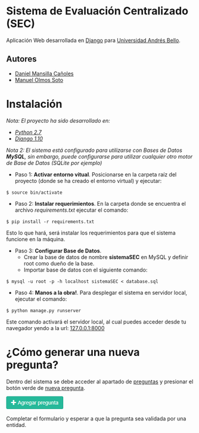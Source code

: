 # Sistema de Evaluación Centralizado (SEC)

Aplicación Web desarrollada en [Django](https://www.djangoproject.com) para [Universidad Andrés Bello](http://www.unab.cl).

## Autores
* [Daniel Mansilla Cañoles](https://github.com/Mansilla1)
* [Manuel Olmos Soto](https://github.com/mmolsoto)

# Instalación

*Nota: El proyecto ha sido desarrollado en:*

* *[Python 2.7](https://www.python.org/downloads/)*
* *[Django 1.10](https://www.djangoproject.com/download/)*


*Nota 2: El sistema está configurado para utilizarse con Bases de Datos __MySQL__, sin embargo, puede configurarse para utilizar cualquier otro motor de Base de Datos (SQLite por ejemplo)*


* Paso 1: **Activar entorno vitual**. Posicionarse en la carpeta raíz del proyecto (donde se ha creado el entorno virtual) y ejecutar:

```
$ source bin/activate
```  

* Paso 2: **Instalar requerimientos**. En la carpeta donde se encuentra el archivo _requirements.txt_ ejecutar el comando:

```
$ pip install -r requirements.txt
```
Esto lo que hará, será instalar los requerimientos para que el sistema funcione en la máquina.

* Paso 3: **Configurar Base de Datos**. 
	- Crear la base de datos de nombre **sistemaSEC** en MySQL y definir root como dueño de la base.
	- Importar base de datos con el siguiente comando:

```
$ mysql -u root -p -h localhost sistemaSEC < database.sql
```

* Paso 4: **Manos a la obra!**. Para desplegar el sistema en servidor local, ejecutar el comando:

```
$ python manage.py runserver
```
Este comando activará el servidor local, al cual puedes acceder desde tu navegador yendo a la url: [127.0.0.1:8000](http://127.0.0.1:8000)

# ¿Cómo generar una nueva pregunta?

Dentro del sistema se debe acceder al apartado de [preguntas](http://127.0.0.1:8000/preguntas/preguntas/) y presionar el botón verde de [nueva pregunta](http://127.0.0.1:8000/preguntas/pregunta-add/).

![Nueva pregunta](images/nueva_pregunta.png)

Completar el formulario y esperar a que la pregunta sea validada por una entidad.


